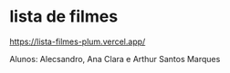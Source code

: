 # lista de filmes
https://lista-filmes-plum.vercel.app/

Alunos: Alecsandro, Ana Clara e Arthur Santos Marques
